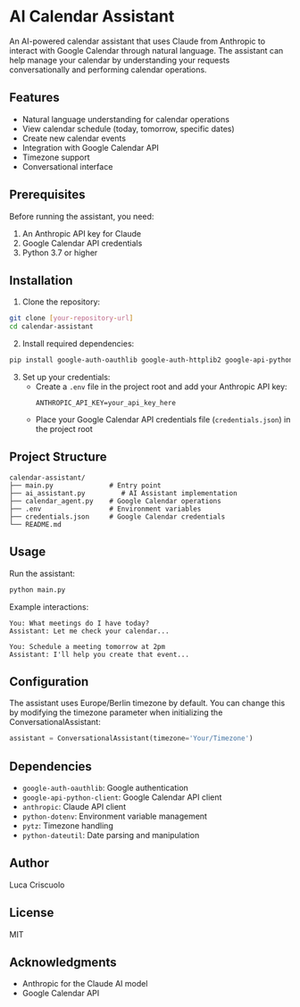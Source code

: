 # AI Calendar Assistant

An AI-powered calendar assistant that uses Claude from Anthropic to interact with Google Calendar through natural language. The assistant can help manage your calendar by understanding your requests conversationally and performing calendar operations.

## Features

- Natural language understanding for calendar operations
- View calendar schedule (today, tomorrow, specific dates)
- Create new calendar events
- Integration with Google Calendar API
- Timezone support
- Conversational interface

## Prerequisites

Before running the assistant, you need:

1. An Anthropic API key for Claude
2. Google Calendar API credentials
3. Python 3.7 or higher

## Installation

1. Clone the repository:
```bash
git clone [your-repository-url]
cd calendar-assistant
```

2. Install required dependencies:
```bash
pip install google-auth-oauthlib google-auth-httplib2 google-api-python-client anthropic python-dotenv pytz python-dateutil
```

3. Set up your credentials:
   - Create a `.env` file in the project root and add your Anthropic API key:
     ```
     ANTHROPIC_API_KEY=your_api_key_here
     ```
   - Place your Google Calendar API credentials file (`credentials.json`) in the project root

## Project Structure

```
calendar-assistant/
├── main.py              # Entry point
├── ai_assistant.py         # AI Assistant implementation
├── calendar_agent.py    # Google Calendar operations
├── .env                 # Environment variables
├── credentials.json     # Google Calendar credentials
└── README.md
```

## Usage

Run the assistant:
```bash
python main.py
```

Example interactions:
```
You: What meetings do I have today?
Assistant: Let me check your calendar...

You: Schedule a meeting tomorrow at 2pm
Assistant: I'll help you create that event...
```

## Configuration

The assistant uses Europe/Berlin timezone by default. You can change this by modifying the timezone parameter when initializing the ConversationalAssistant:

```python
assistant = ConversationalAssistant(timezone='Your/Timezone')
```

## Dependencies

- `google-auth-oauthlib`: Google authentication
- `google-api-python-client`: Google Calendar API client
- `anthropic`: Claude API client
- `python-dotenv`: Environment variable management
- `pytz`: Timezone handling
- `python-dateutil`: Date parsing and manipulation

## Author

Luca Criscuolo

## License

MIT

## Acknowledgments

- Anthropic for the Claude AI model
- Google Calendar API